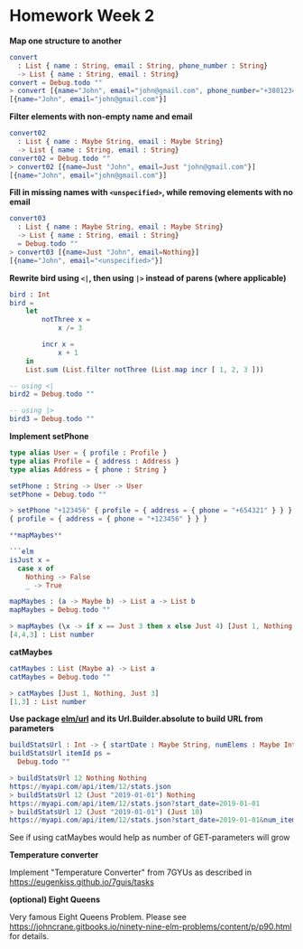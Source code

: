# Homework Week 2

**Map one structure to another**

```elm
convert 
  : List { name : String, email : String, phone_number : String}
  -> List { name : String, email : String}
convert = Debug.todo ""
> convert [{name="John", email="john@gmail.com", phone_number="+3801234567"}]
[{name="John", email="john@gmail.com"}]
```

**Filter elements with non-empty name and email**

```elm
convert02 
  : List { name : Maybe String, email : Maybe String} 
  -> List { name : String, email : String} 
convert02 = Debug.todo ""
> convert02 [{name=Just "John", email=Just "john@gmail.com"}]
[{name="John", email="john@gmail.com"}]
```

**Fill in missing names with `<unspecified>`, while removing elements
with no email**

```elm
convert03 
  : List { name : Maybe String, email : Maybe String} 
  -> List { name : String, email : String} 
  = Debug.todo ""
> convert03 [{name=Just "John", email=Nothing}]
[{name="John", email="<unspecified>"}]
```

**Rewrite bird using `<|`, then using `|>` instead of parens (where applicable)**

```elm
bird : Int
bird =
    let
        notThree x =
            x /= 3

        incr x =
            x + 1
    in
    List.sum (List.filter notThree (List.map incr [ 1, 2, 3 ]))

-- using <|
bird2 = Debug.todo ""

-- using |>
bird3 = Debug.todo ""
```

**Implement setPhone**

```elm
type alias User = { profile : Profile }
type alias Profile = { address : Address }
type alias Address = { phone : String }

setPhone : String -> User -> User
setPhone = Debug.todo ""

> setPhone "+123456" { profile = { address = { phone = "+654321" } } }
{ profile = { address = { phone = "+123456" } } }

**mapMaybes**

```elm
isJust x =
  case x of
    Nothing -> False
    _ -> True

mapMaybes : (a -> Maybe b) -> List a -> List b
mapMaybes = Debug.todo ""

> mapMaybes (\x -> if x == Just 3 then x else Just 4) [Just 1, Nothing, Just 3]
[4,4,3] : List number
```

**catMaybes**

```elm
catMaybes : List (Maybe a) -> List a
catMaybes = Debug.todo ""

> catMaybes [Just 1, Nothing, Just 3]
[1,3] : List number
```

**Use package [elm/url](https://package.elm-lang.org/packages/elm/url/latest) and its Url.Builder.absolute to build URL from parameters**

```elm
buildStatsUrl : Int -> { startDate : Maybe String, numElems : Maybe Int } -> String
buildStatsUrl itemId ps =
  Debug.todo ""

> buildStatsUrl 12 Nothing Nothing
https://myapi.com/api/item/12/stats.json
> buildStatsUrl 12 (Just "2019-01-01") Nothing
https://myapi.com/api/item/12/stats.json?start_date=2019-01-01
> buildStatsUrl 12 (Just "2019-01-01") (Just 10)
https://myapi.com/api/item/12/stats.json?start_date=2019-01-01&num_items=10
```

See if using catMaybes would help as number of GET-parameters will grow

**Temperature converter**

Implement "Temperature Converter" from 7GYUs as described in https://eugenkiss.github.io/7guis/tasks

**(optional) Eight Queens**

Very famous Eight Queens Problem. Please see
https://johncrane.gitbooks.io/ninety-nine-elm-problems/content/p/p90.html
for details.
